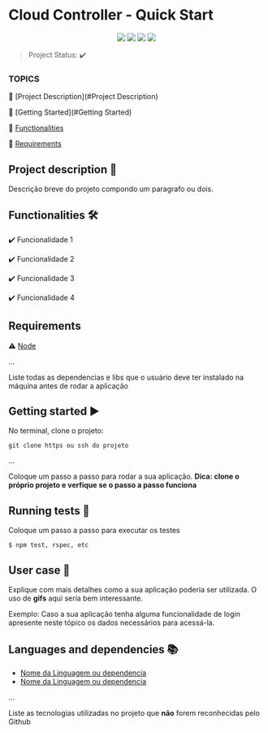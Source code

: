 <h1>Cloud Controller - Quick Start</h1> 

<p align="center">
  <img src="https://img.shields.io/static/v1?label=cloud%20controller&message=application&color=blue&style=for-the-badge&logo=Cloud%20Controller"/>

  <img src="http://img.shields.io/static/v1?label=License&message=MIT&color=green&style=for-the-badge"/>
 
  <img src="http://img.shields.io/static/v1?label=TEST&message=PASSED&color=GREEN&style=for-the-badge"/>
  
   <img src="http://img.shields.io/static/v1?label=STATUS&message=CONCLUDED&color=GREEN&style=for-the-badge"/>

</p>

> Project Status: :heavy_check_mark: 

### TOPICS 

:small_blue_diamond: [Project Description](#Project Description)

:small_blue_diamond: [Getting Started](#Getting Started)

:small_blue_diamond: [Functionalities](#Functionalities)

:small_blue_diamond: [Requirements](#Requirements)


## Project description :pencil:

<p align="justify">
  Descrição breve do projeto compondo um paragrafo ou dois. 
</p>

## Functionalities :hammer_and_wrench:

:heavy_check_mark: Funcionalidade 1  

:heavy_check_mark: Funcionalidade 2  

:heavy_check_mark: Funcionalidade 3  

:heavy_check_mark: Funcionalidade 4  

## Requirements

:warning: [Node](https://nodejs.org/en/download/)

...

Liste todas as dependencias e libs que o usuário deve ter instalado na máquina antes de rodar a aplicação 

## Getting started :arrow_forward:

No terminal, clone o projeto: 

```
git clone https ou ssh do projeto
```

... 

Coloque um passo a passo para rodar a sua aplicação. **Dica: clone o próprio projeto e verfique se o passo a passo funciona**

## Running tests :test_tube:

Coloque um passo a passo para executar os testes

```
$ npm test, rspec, etc 
```

## User case :scroll:

Explique com mais detalhes como a sua aplicação poderia ser utilizada. O uso de **gifs** aqui seria bem interessante. 

Exemplo: Caso a sua aplicação tenha alguma funcionalidade de login apresente neste tópico os dados necessários para acessá-la.

## Languages and dependencies :books:

- [Nome da Linguagem ou dependencia](link) 
- [Nome da Linguagem ou dependencia](link)

...

Liste as tecnologias utilizadas no projeto que **não** forem reconhecidas pelo Github 

